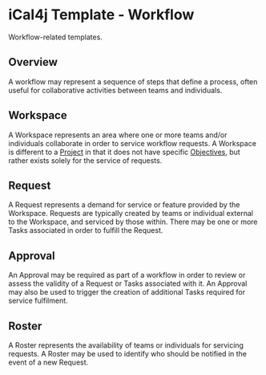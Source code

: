 # iCal4j Template - Workflow

Workflow-related templates.

## Overview

A workflow may represent a sequence of steps that define a process, often useful for collaborative activities
between teams and individuals.

## Workspace

A Workspace represents an area where one or more teams and/or individuals collaborate in order to service workflow
requests. A Workspace is different to a [Project](project.md#project) in that it does not have specific
[Objectives](project.md#objective), but rather exists solely for the service of requests.

## Request

A Request represents a demand for service or feature provided by the Workspace. Requests are typically created by
teams or individual external to the Workspace, and serviced by those within. There may be one or more Tasks
associated in order to fulfill the Request.

## Approval

An Approval may be required as part of a workflow in order to review or assess the validity of a Request or Tasks
associated with it. An Approval may also be used to trigger the creation of additional Tasks required for
service fulfilment.

## Roster

A Roster represents the availability of teams or individuals for servicing requests. A Roster may be used to identify
who should be notified in the event of a new Request.
